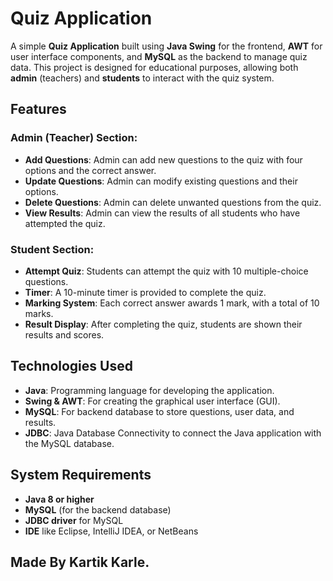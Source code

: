 # Quiz Application

A simple **Quiz Application** built using **Java Swing** for the frontend, **AWT** for user interface components, and **MySQL** as the backend to manage quiz data. This project is designed for educational purposes, allowing both **admin** (teachers) and **students** to interact with the quiz system. 

## Features

### Admin (Teacher) Section:
- **Add Questions**: Admin can add new questions to the quiz with four options and the correct answer.
- **Update Questions**: Admin can modify existing questions and their options.
- **Delete Questions**: Admin can delete unwanted questions from the quiz.
- **View Results**: Admin can view the results of all students who have attempted the quiz.

### Student Section:
- **Attempt Quiz**: Students can attempt the quiz with 10 multiple-choice questions.
- **Timer**: A 10-minute timer is provided to complete the quiz.
- **Marking System**: Each correct answer awards 1 mark, with a total of 10 marks.
- **Result Display**: After completing the quiz, students are shown their results and scores.

## Technologies Used
- **Java**: Programming language for developing the application.
- **Swing & AWT**: For creating the graphical user interface (GUI).
- **MySQL**: For backend database to store questions, user data, and results.
- **JDBC**: Java Database Connectivity to connect the Java application with the MySQL database.

## System Requirements
- **Java 8 or higher**
- **MySQL** (for the backend database)
- **JDBC driver** for MySQL
- **IDE** like Eclipse, IntelliJ IDEA, or NetBeans



## Made By Kartik Karle.
